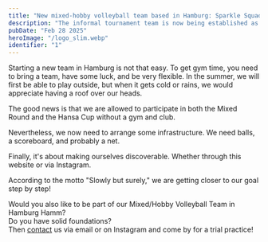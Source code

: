 ```yaml
---
title: "New mixed-hobby volleyball team based in Hamburg: Sparkle Squad!"
description: "The informal tournament team is now being established as a proper mixed team. Now we are looking for additional team members based in Hamburg around Hamm!"
pubDate: "Feb 28 2025"
heroImage: "/logo_slim.webp"
identifier: "1"
---
```


Starting a new team in Hamburg is not that easy. To get gym time, you need to bring a team, have some luck, and be very flexible. In the summer, we will first be able to play outside, but when it gets cold or rains, we would appreciate having a roof over our heads.

The good news is that we are allowed to participate in both the Mixed Round and the Hansa Cup without a gym and club.

Nevertheless, we now need to arrange some infrastructure. We need balls, a scoreboard, and probably a net.

Finally, it's about making ourselves discoverable. Whether through this website or via Instagram.

According to the motto "Slowly but surely," we are getting closer to our goal step by step!

Would you also like to be part of our Mixed/Hobby Volleyball Team in Hamburg Hamm?  
Do you have solid foundations?  
Then [contact](/en/contact/) us via email or on Instagram and come by for a trial practice!
